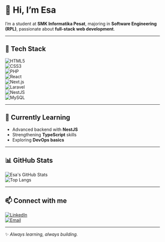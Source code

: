 # 👋 Hi, I’m Esa  
I’m a student at **SMK Informatika Pesat**, majoring in **Software Engineering (RPL)**, passionate about **full-stack web development**.  

---

## 🚀 Tech Stack  
![HTML5](https://img.shields.io/badge/-HTML5-E34F26?logo=html5&logoColor=white&style=for-the-badge)  
![CSS3](https://img.shields.io/badge/-CSS3-1572B6?logo=css3&logoColor=white&style=for-the-badge)  
![PHP](https://img.shields.io/badge/-PHP-777BB4?logo=php&logoColor=white&style=for-the-badge)  
![React](https://img.shields.io/badge/-React-61DAFB?logo=react&logoColor=black&style=for-the-badge)  
![Next.js](https://img.shields.io/badge/-Next.js-000000?logo=nextdotjs&logoColor=white&style=for-the-badge)  
![Laravel](https://img.shields.io/badge/-Laravel-FF2D20?logo=laravel&logoColor=white&style=for-the-badge)  
![NestJS](https://img.shields.io/badge/-NestJS-E0234E?logo=nestjs&logoColor=white&style=for-the-badge)  
![MySQL](https://img.shields.io/badge/-MySQL-4479A1?logo=mysql&logoColor=white&style=for-the-badge)  

---

## 🌱 Currently Learning  
- Advanced backend with **NestJS**  
- Strengthening **TypeScript** skills  
- Exploring **DevOps basics**  

---

## 📊 GitHub Stats  
![Esa's GitHub Stats](https://github-readme-stats.vercel.app/api?username=**username**&show_icons=true&theme=tokyonight)  
![Top Langs](https://github-readme-stats.vercel.app/api/top-langs/?username=**username**&layout=compact&theme=tokyonight)  

---

## 📫 Connect with me  
[![LinkedIn](https://img.shields.io/badge/-LinkedIn-0A66C2?logo=linkedin&logoColor=white&style=for-the-badge)](https://linkedin.com/in/your-linkedin)  
[![Email](https://img.shields.io/badge/-Email-D14836?logo=gmail&logoColor=white&style=for-the-badge)](mailto:your-email@example.com)  

---
✨ *Always learning, always building.*  
